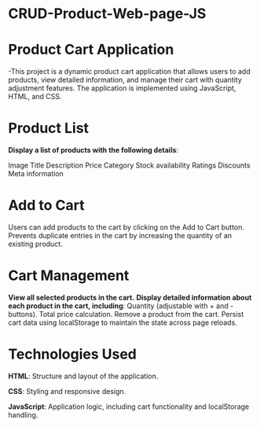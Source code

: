 ﻿# CRUD-Product-Web-page-JS

# Product Cart Application

-This project is a dynamic product cart application that allows users to add products, view detailed information, and manage their cart with quantity adjustment features. The application is implemented using 
 JavaScript, HTML, and CSS.

# Product List

**Display a list of products with the following details**:

Image
Title
Description
Price
Category
Stock availability
Ratings
Discounts
Meta information

# Add to Cart

Users can add products to the cart by clicking on the Add to Cart button.
Prevents duplicate entries in the cart by increasing the quantity of an existing product.

# Cart Management

**View all selected products in the cart.**
**Display detailed information about each product in the cart, including**: Quantity (adjustable with + and - buttons).
Total price calculation.
Remove a product from the cart.
Persist cart data using localStorage to maintain the state across page reloads.

# Technologies Used

**HTML**: Structure and layout of the application.

**CSS**: Styling and responsive design.

**JavaScript**: Application logic, including cart functionality and localStorage handling.
